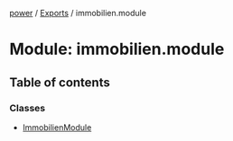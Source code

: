 [power](../doc.md) / [Exports](../modules.md) / immobilien.module

# Module: immobilien.module

## Table of contents

### Classes

- [ImmobilienModule](../classes/immobilien.module.immobilienmodule.md)
